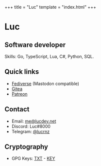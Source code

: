 +++
title = "Luc"
template = "index.html"
+++

# Luc
## Software developer

Skills: Go, TypeScript, Lua, C#, Python, SQL.


## Quick links

- [Fediverse](https://fedi.lucdev.net/luc) (Mastodon compatible)
- [Gitea](https://git.lucdev.net/luc)
- [Patreon](https://www.patreon.com/lucrnz)

## Contact

- Email: me@lucdev.net
- Discord: Luc#8000
- Telegram: [@lucrnz](https://t.me/lucrnz)

## Cryptography
- GPG Keys: [TXT](https://file.lucdev.net/luc-gpg.txt) - [KEY](https://file.lucdev.net/luc-gpg.key)

